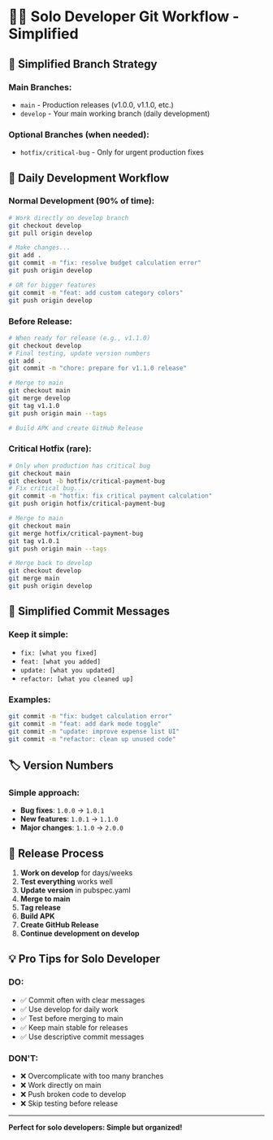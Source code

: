 # 🧑‍💻 Solo Developer Git Workflow - Simplified

## 🎯 Simplified Branch Strategy

### **Main Branches:**
- `main` - Production releases (v1.0.0, v1.1.0, etc.)
- `develop` - Your main working branch (daily development)

### **Optional Branches (when needed):**
- `hotfix/critical-bug` - Only for urgent production fixes

## 🔄 Daily Development Workflow

### **Normal Development (90% of time):**
```bash
# Work directly on develop branch
git checkout develop
git pull origin develop

# Make changes...
git add .
git commit -m "fix: resolve budget calculation error"
git push origin develop

# OR for bigger features
git commit -m "feat: add custom category colors"
git push origin develop
```

### **Before Release:**
```bash
# When ready for release (e.g., v1.1.0)
git checkout develop
# Final testing, update version numbers
git add .
git commit -m "chore: prepare for v1.1.0 release"

# Merge to main
git checkout main
git merge develop
git tag v1.1.0
git push origin main --tags

# Build APK and create GitHub Release
```

### **Critical Hotfix (rare):**
```bash
# Only when production has critical bug
git checkout main
git checkout -b hotfix/critical-payment-bug
# Fix critical bug...
git commit -m "hotfix: fix critical payment calculation"
git push origin hotfix/critical-payment-bug

# Merge to main
git checkout main
git merge hotfix/critical-payment-bug
git tag v1.0.1
git push origin main --tags

# Merge back to develop
git checkout develop
git merge main
git push origin develop
```

## 📝 Simplified Commit Messages

### **Keep it simple:**
- `fix: [what you fixed]`
- `feat: [what you added]`
- `update: [what you updated]`
- `refactor: [what you cleaned up]`

### **Examples:**
```bash
git commit -m "fix: budget calculation error"
git commit -m "feat: add dark mode toggle"
git commit -m "update: improve expense list UI"
git commit -m "refactor: clean up unused code"
```

## 🏷️ Version Numbers

### **Simple approach:**
- **Bug fixes**: `1.0.0` → `1.0.1`
- **New features**: `1.0.1` → `1.1.0`
- **Major changes**: `1.1.0` → `2.0.0`

## 🚀 Release Process

1. **Work on develop** for days/weeks
2. **Test everything** works well
3. **Update version** in pubspec.yaml
4. **Merge to main**
5. **Tag release**
6. **Build APK**
7. **Create GitHub Release**
8. **Continue development on develop**

## 💡 Pro Tips for Solo Developer

### **DO:**
- ✅ Commit often with clear messages
- ✅ Use develop for daily work
- ✅ Test before merging to main
- ✅ Keep main stable for releases
- ✅ Use descriptive commit messages

### **DON'T:**
- ❌ Overcomplicate with too many branches
- ❌ Work directly on main
- ❌ Push broken code to develop
- ❌ Skip testing before release

---
**Perfect for solo developers: Simple but organized!**
